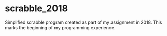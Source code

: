 # scrabble_2018
Simplified scrabble program created as part of my assignment in 2018. This marks the beginning of my programming experience.
